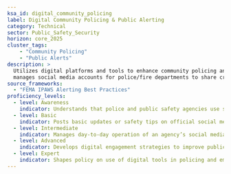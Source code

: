 ```yaml
---  
ksa_id: digital_community_policing  
label: Digital Community Policing & Public Alerting  
category: Technical  
sector: Public_Safety_Security  
horizon: core_2025  
cluster_tags: 
    - "Community Policing"
    - "Public Alerts"
description: >  
  Utilizes digital platforms and tools to enhance community policing and public safety communication;  
  manages social media accounts for police/fire departments to share crime prevention tips and updates, operates public alert systems (e.g., SMS emergency alerts, apps) to inform citizens of emergencies or safety information, and engages with the community online to build trust and gather tips.  
source_frameworks:  
  - "FEMA IPAWS Alerting Best Practices"  
proficiency_levels:  
  - level: Awareness  
    indicator: Understands that police and public safety agencies use social media and text alerts to reach the community; has seen examples (Amber Alerts, Twitter announcements).  
  - level: Basic  
    indicator: Posts basic updates or safety tips on official social media under supervision; responds politely to simple public inquiries online; assists in sending a pre-crafted alert via an established system.  
  - level: Intermediate  
    indicator: Manages day-to-day operation of an agency’s social media (content planning, monitoring comments for useful info or rumors); coordinates with IT to send timely emergency alerts using IPAWS or local systems; uses analytics to gauge reach and adjust strategies.  
  - level: Advanced  
    indicator: Develops digital engagement strategies to improve public trust and cooperation (e.g., live Q&A sessions, neighborhood group apps); ensures alert messages are clear, accessible (multilingual, for people with disabilities) and follow FEMA best practices; trains colleagues on digital communication.  
  - level: Expert  
    indicator: Shapes policy on use of digital tools in policing and emergency communications; implements new platforms or apps city-wide; possibly advises other jurisdictions or contributes to national standards for effective public alerting and online community engagement in safety contexts.  
---  
```

